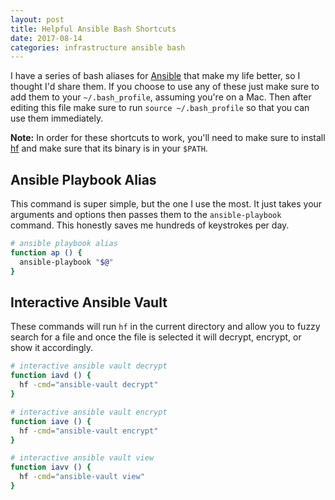```yaml
---
layout: post
title: Helpful Ansible Bash Shortcuts
date: 2017-08-14
categories: infrastructure ansible bash
---
```


I have a series of bash aliases for [Ansible](http://docs.ansible.com/ansible/latest/index.html) that make my life better, so I thought I'd share them.
If you choose to use any of these just make sure to add them to your `~/.bash_profile`, assuming you're on a Mac.
Then after editing this file make sure to run `source ~/.bash_profile` so that you can use them immediately.

**Note:** In order for these shortcuts to work, you'll need to make sure to install [hf](https://github.com/hugows/hf) and make sure that its binary is in your `$PATH`.

## Ansible Playbook Alias
This command is super simple, but the one I use the most.
It just takes your arguments and options then passes them to the `ansible-playbook` command.
This honestly saves me hundreds of keystrokes per day.

```bash
# ansible playbook alias
function ap () {
  ansible-playbook "$@"
}
```

## Interactive Ansible Vault
These commands will run `hf` in the current directory and allow you to fuzzy search for a file and once the file is selected it will decrypt, encrypt, or show it accordingly.

```bash
# interactive ansible vault decrypt
function iavd () {
  hf -cmd="ansible-vault decrypt"
}

# interactive ansible vault encrypt
function iave () {
  hf -cmd="ansible-vault encrypt"
}

# interactive ansible vault view
function iavv () {
  hf -cmd="ansible-vault view"
}
```
